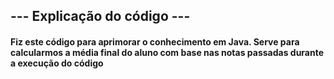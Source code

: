 ## --- Explicação do código ---
#### Fiz este código para aprimorar o conhecimento em Java. Serve para calcularmos a média final do aluno com base nas notas passadas durante a execução do código

